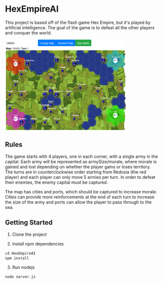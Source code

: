 # HexEmpireAI

This project is based off of the flash game Hex Empire, but it's played by artificial intelligence. The goal of the game is to defeat all the other players and conquer the world.

<div style="display:inline-block;">
<img src="https://raw.githubusercontent.com/samuelyuan/HexEmpireAI/master/screenshots/map.png" alt="map" width="400" height="300" />
</div>

Rules
---

The game starts with 4 players, one in each corner, with a single army in the capital. Each army will be represented as armySize/morale, where morale is gained and lost depending on whether the player gains or loses territory. The turns are in counterclockwise order starting from Redosia (the red player) and each player can only move 5 armies per turn. In order to defeat their enemies, the enemy capital must be captured.

The map has cities and ports, which should be captured to increase morale. Cities can provide more reinforcements at the end of each turn to increase the size of the army and ports can allow the player to pass through to the sea.


Getting Started
---

1. Clone the project

2. Install npm dependencies
```
cd HexEmpireAI
npm install
```

3. Run nodejs
```
node server.js
```
